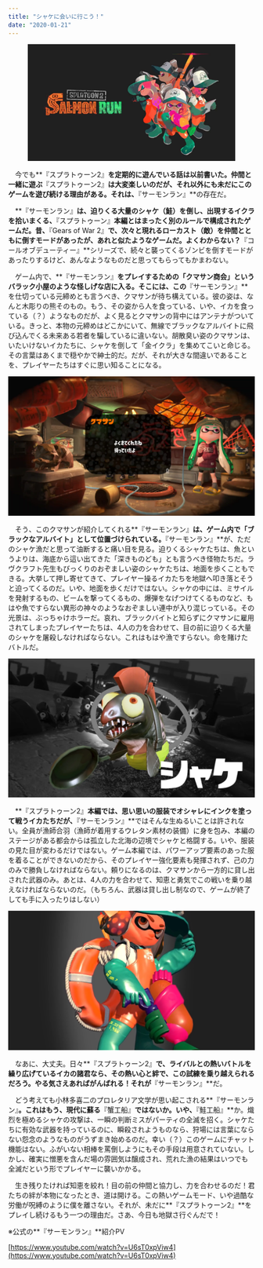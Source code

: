 ```yaml
---
title: "シャケに会いに行こう！"
date: "2020-01-21"
---
```


<figure>

![](assets/ndff8d0af9064_835335e1e2797755a2cbb3ec825f3379.png)

</figure>

　今でも**『スプラトゥーン2』**を定期的に遊んでいる話は以前書いた。仲間と一緒に遊ぶ**『スプラトゥーン2』**は大変楽しいのだが、それ以外にも未だにこのゲームを遊び続ける理由がある。それは、**『サーモンラン』**の存在だ。

　**『サーモンラン』**は、迫りくる大量のシャケ（鮭）を倒し、出現するイクラを拾いまくる、**『スプラトゥーン』**本編とはまったく別のルールで構成されたゲームだ。昔、**『Gears of War 2』**で、次々と現れるローカスト（敵）を仲間とともに倒すモードがあったが、あれと似たようなゲームだ。よくわからない？**『コールオブデューティー』**シリーズで、続々と襲ってくるゾンビを倒すモードがあったりするけど、あんなようなものだと思ってもらってもかまわない。

　ゲーム内で、**『サーモンラン』**をプレイするための「クマサン商会」というバラック小屋のような怪しげな店に入る。そこには、この**『サーモンラン』**を仕切っている元締めとも言うべき、クマサンが待ち構えている。彼の姿は、なんと木彫りの熊そのもの。もう、その姿から人を食っている、いや、イカを食っている（？）ようなものだが、よく見るとクマサンの背中にはアンテナがついている。きっと、本物の元締めはどこかにいて、無線でブラックなアルバイトに飛び込んでくる未来ある若者を騙しているに違いない。胡散臭い姿のクマサンは、いたいけないイカたちに、シャケを倒して「金イクラ」を集めてこいと命じる。その言葉はあくまで穏やかで紳士的だ。だが、それが大きな間違いであることを、プレイヤーたちはすぐに思い知ることになる。

![画像1](assets/ndff8d0af9064_picture_pc_fe6bd2b25320a309e7fec64cf35d3c39.png)

　そう、このクマサンが紹介してくれる**『サーモンラン』**は、ゲーム内で「ブラックなアルバイト」として位置づけられている。**『サーモンラン』**が、ただのシャケ漁だと思って油断すると痛い目を見る。迫りくるシャケたちは、魚というよりは、海底から這い出てきた「深きものども」とも言うべき怪物たちだ。ラヴクラフト先生もびっくりのおぞましい姿のシャケたちは、地面を歩くこともできる。大挙して押し寄せてきて、プレイヤー操るイカたちを地獄へ叩き落とそうと迫ってくるのだ。いや、地面を歩くだけではない。シャケの中には、ミサイルを発射するもの、ビームを撃ってくるもの、爆弾をなげつけてくるものなど、もはや魚ですらない異形の神々のようなおぞましい連中が入り混じっている。その光景は、ぶっちゃけホラーだ。哀れ、ブラックバイトと知らずにクマサンに雇用されてしまったプレイヤーたちは、4人の力を合わせて、目の前に迫りくる大量のシャケを屠殺しなければならない。これはもはや漁ですらない。命を賭けたバトルだ。

![画像2](assets/ndff8d0af9064_picture_pc_9c7e561af6f5edb398289f9ec4fcbc45.png)

　**『スプラトゥーン2』**本編では、思い思いの服装でオシャレにインクを塗って戦うイカたちだが、**『サーモンラン』**ではそんな生ぬるいことは許されない。全員が漁師合羽（漁師が着用するウレタン素材の装備）に身を包み、本編のステージがある都会からは孤立した北海の辺境でシャケと格闘する。いや、服装の見た目が変わるだけではない。ゲーム本編では、パワーアップ要素のあった服を着ることができないのだから、そのプレイヤー強化要素も発揮されず、己の力のみで勝負しなければならない。頼りになるのは、クマサンから一方的に貸し出された武器のみ。あとは、4人の力を合わせて、知恵と勇気でこの戦いを乗り越えなければならないのだ。（もちろん、武器は貸し出し制なので、ゲームが終了しても手に入ったりはしない）

![画像3](assets/ndff8d0af9064_picture_pc_e5b13b5de6afd29a897695d74b03ad7a.png)

　なあに、大丈夫。日々**『スプラトゥーン2』**で、ライバルとの熱いバトルを繰り広げているイカの諸君なら、その熱い心と絆で、この試練を乗り越えられるだろう。やる気さえあればがんばれる！それが**『サーモンラン』**だ。

　どう考えても小林多喜二のプロレタリア文学が思い起こされる**『サーモンラン』**。これはもう、現代に蘇る**『蟹工船』**ではないか。いや、**『鮭工船』**か。熾烈を極めるシャケの攻撃は、一瞬の判断ミスがパーティの全滅を招く。シャケたちに有効な武器を持っているのに、瞬殺されようものなら、狩場には言葉にならない怨念のようなものがうずまき始めるのだ。幸い（？）このゲームにチャット機能はない。ふがいない相棒を罵倒しようにもその手段は用意されていない。しかし、確実に憎悪を含んだ場の雰囲気は醸成され、荒れた漁の結果はいつでも全滅だという形でプレイヤーに襲いかかる。

　生き残りたければ知恵を絞れ！目の前の仲間と協力し、力を合わせるのだ！君たちの絆が本物になったとき、道は開ける。この熱いゲームモード、いや過酷な労働が呪縛のように僕を離さない。それが、未だに**『スプラトゥーン2』**をプレイし続けるもう一つの理由だ。さあ、今日も地獄さ行ぐんだで！

※公式の**『サーモンラン』**紹介PV

[https://www.youtube.com/watch?v=U6sT0xpViw4](https://www.youtube.com/watch?v=U6sT0xpViw4)
